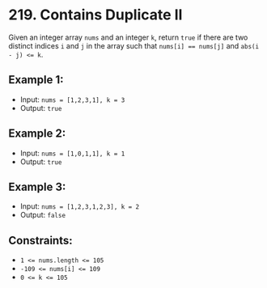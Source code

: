 # 219. Contains Duplicate II

Given an integer array `nums` and an integer `k`, return `true` if there are two distinct indices `i` and `j` in the array such that `nums[i] == nums[j]` and `abs(i - j) <= k`.

## Example 1:

- Input: `nums = [1,2,3,1], k = 3`
- Output: `true`
## Example 2:

- Input: `nums = [1,0,1,1], k = 1`
- Output: `true`
## Example 3:

- Input: `nums = [1,2,3,1,2,3], k = 2`
- Output: `false`
 
## Constraints:

- `1 <= nums.length <= 105`
- `-109 <= nums[i] <= 109`
- `0 <= k <= 105`